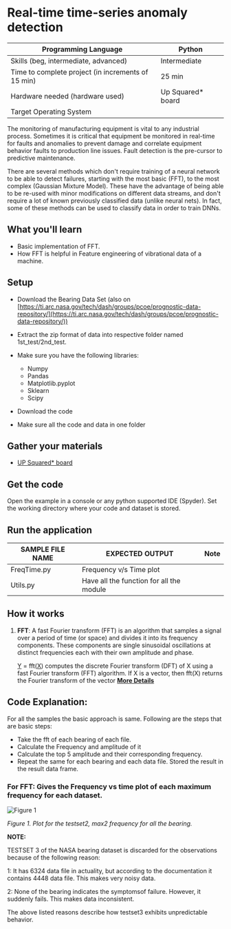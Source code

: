 # Real-time time-series anomaly detection

| Programming Language |  Python |
| --- | --- |
| Skills (beg, intermediate, advanced) |  Intermediate |
| Time to complete project (in increments of 15 min) |  25 min |
| Hardware needed (hardware used) | Up Squared* board  |
| Target Operating System |   |

The monitoring of manufacturing equipment is vital to any industrial process. Sometimes it is critical that equipment be monitored in real-time for faults and anomalies to prevent damage and correlate equipment behavior faults to production line issues.  Fault detection is the pre-cursor to predictive maintenance.

There are several methods which don&#39;t require training of a neural network to be able to detect failures, starting with the most basic (FFT), to the most complex (Gaussian Mixture Model). These have the advantage of being able to be re-used with minor modifications on different data streams, and don&#39;t require a lot of known previously classified data (unlike neural nets). In fact, some of these methods can be used to classify data in order to train DNNs.

## What you&#39;ll learn
- Basic implementation of FFT.
- How FFT is helpful in Feature engineering of vibrational data of a machine.

## Setup
- Download the Bearing Data Set (also on [https://ti.arc.nasa.gov/tech/dash/groups/pcoe/prognostic-data-repository/](https://ti.arc.nasa.gov/tech/dash/groups/pcoe/prognostic-data-repository/))
- Extract the zip format of data into respective folder named 1st\_test/2nd\_test.
- Make sure you have the following libraries:

  * Numpy
  * Pandas
  * Matplotlib.pyplot
  * Sklearn
  * Scipy

- Download the code
- Make sure all the code and data in one folder

## Gather your materials

- [UP Squared* board](http://www.up-board.org/upsquared/)

## Get the code

Open the example in a console or any python supported IDE (Spyder). Set the working directory where your code and dataset is stored.

## Run the application

|  SAMPLE FILE NAME | EXPECTED OUTPUT | Note |
| --- | --- | --- |
| FreqTime.py | Frequency v/s Time plot |   |
| Utils.py | Have all the function for all the module |   |

## How it works

1. **FFT**: A fast Fourier transform (FFT) is an algorithm that samples a signal over a period of time (or space) and divides it into its frequency components. These components are single sinusoidal oscillations at distinct frequencies each with their own amplitude and phase.

     [Y](https://in.mathworks.com/help/matlab/ref/fft.html#f83-998360-Y) = fft([X](https://in.mathworks.com/help/matlab/ref/fft.html#f83-998360-X)) computes the discrete Fourier transform (DFT) of X using a fast Fourier transform (FFT) algorithm. If X is a vector, then fft(X) returns the Fourier transform of the vector [**More Details**](https://en.wikipedia.org/wiki/Fast_Fourier_transform)

## Code Explanation:

For all the samples the basic approach is same. Following are the steps that are basic steps:

- Take the fft of each bearing of each file.
- Calculate the Frequency and amplitude of it
- Calculate the top 5 amplitude and their corresponding frequency.
- Repeat the same for each bearing and each data file. Stored the result in the result data frame.

### For FFT: Gives the Frequency vs time plot of each maximum frequency for each dataset.

 ![Figure 1](./Images/FFT/testset2/max2.jpg)
 
 *Figure 1.  Plot for the testset2, max2 frequency for all the bearing.*

**NOTE:**

TESTSET 3 of the NASA bearing dataset is discarded for the observations because of the following reason:

1: It has 6324 data file in actuality, but according to the documentation it contains 4448 data file. This makes very noisy data.

2: None of the bearing indicates the symptomsof failure. However, it suddenly fails. This makes data inconsistent.

The above listed reasons describe how testset3 exhibits unpredictable behavior.
